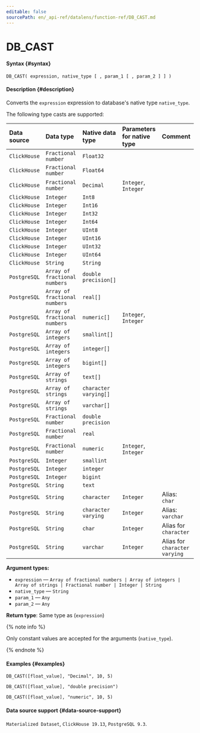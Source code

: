 ```yaml
---
editable: false
sourcePath: en/_api-ref/datalens/function-ref/DB_CAST.md
---
```



# DB_CAST



#### Syntax {#syntax}


```
DB_CAST( expression, native_type [ , param_1 [ , param_2 ] ] )
```

#### Description {#description}
Converts the `expression` expression to database's native type `native_type`.

The following type casts are supported:

| Data source   | Data type                     | Native data type      | Parameters for native type   | Comment                       |
|:--------------|:------------------------------|:----------------------|:-----------------------------|:------------------------------|
| `ClickHouse`  | `Fractional number`           | `Float32`             |                              |                               |
| `ClickHouse`  | `Fractional number`           | `Float64`             |                              |                               |
| `ClickHouse`  | `Fractional number`           | `Decimal`             | `Integer`, `Integer`         |                               |
| `ClickHouse`  | `Integer`                     | `Int8`                |                              |                               |
| `ClickHouse`  | `Integer`                     | `Int16`               |                              |                               |
| `ClickHouse`  | `Integer`                     | `Int32`               |                              |                               |
| `ClickHouse`  | `Integer`                     | `Int64`               |                              |                               |
| `ClickHouse`  | `Integer`                     | `UInt8`               |                              |                               |
| `ClickHouse`  | `Integer`                     | `UInt16`              |                              |                               |
| `ClickHouse`  | `Integer`                     | `UInt32`              |                              |                               |
| `ClickHouse`  | `Integer`                     | `UInt64`              |                              |                               |
| `ClickHouse`  | `String`                      | `String`              |                              |                               |
| `PostgreSQL`  | `Array of fractional numbers` | `double precision[]`  |                              |                               |
| `PostgreSQL`  | `Array of fractional numbers` | `real[]`              |                              |                               |
| `PostgreSQL`  | `Array of fractional numbers` | `numeric[]`           | `Integer`, `Integer`         |                               |
| `PostgreSQL`  | `Array of integers`           | `smallint[]`          |                              |                               |
| `PostgreSQL`  | `Array of integers`           | `integer[]`           |                              |                               |
| `PostgreSQL`  | `Array of integers`           | `bigint[]`            |                              |                               |
| `PostgreSQL`  | `Array of strings`            | `text[]`              |                              |                               |
| `PostgreSQL`  | `Array of strings`            | `character varying[]` |                              |                               |
| `PostgreSQL`  | `Array of strings`            | `varchar[]`           |                              |                               |
| `PostgreSQL`  | `Fractional number`           | `double precision`    |                              |                               |
| `PostgreSQL`  | `Fractional number`           | `real`                |                              |                               |
| `PostgreSQL`  | `Fractional number`           | `numeric`             | `Integer`, `Integer`         |                               |
| `PostgreSQL`  | `Integer`                     | `smallint`            |                              |                               |
| `PostgreSQL`  | `Integer`                     | `integer`             |                              |                               |
| `PostgreSQL`  | `Integer`                     | `bigint`              |                              |                               |
| `PostgreSQL`  | `String`                      | `text`                |                              |                               |
| `PostgreSQL`  | `String`                      | `character`           | `Integer`                    | Alias: `char`                 |
| `PostgreSQL`  | `String`                      | `character varying`   | `Integer`                    | Alias: `varchar`              |
| `PostgreSQL`  | `String`                      | `char`                | `Integer`                    | Alias for `character`         |
| `PostgreSQL`  | `String`                      | `varchar`             | `Integer`                    | Alias for `character varying` |


**Argument types:**
- `expression` — `Array of fractional numbers | Array of integers | Array of strings | Fractional number | Integer | String`
- `native_type` — `String`
- `param_1` — `Any`
- `param_2` — `Any`


**Return type**: Same type as (`expression`)

{% note info %}

Only constant values are accepted for the arguments (`native_type`).

{% endnote %}


#### Examples {#examples}

```
DB_CAST([float_value], "Decimal", 10, 5)
```

```
DB_CAST([float_value], "double precision")
```

```
DB_CAST([float_value], "numeric", 10, 5)
```


#### Data source support {#data-source-support}

`Materialized Dataset`, `ClickHouse 19.13`, `PostgreSQL 9.3`.
